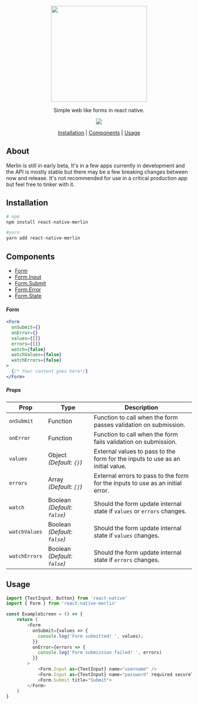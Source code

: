 <p align="center">
  <img src="https://raw.githubusercontent.com/hparton/react-native-merlin/master/assets/merlin.png" width="260">
</p>

<p align="center">
  Simple web like forms in react native.
</p>

<p align="center">
  <a href="https://npmjs.org/package/react-native-merlin"><img src="https://img.shields.io/npm/v/react-native-merlin.svg?style=flat-square"></a>
</p>

<p align="center"> 
  <a href="#installation">Installation</a> | <a href="#components">Components</a> | <a href="#usage">Usage</a>
</p>

## About

Merlin is still in early beta, It's in a few apps currently in development and the API is mostly stable but there may be a few breaking changes between now and release. It's not recommended for use in a critical production app but feel free to tinker with it.

## Installation

```sh
# npm
npm install react-native-merlin

#yarn
yarn add react-native-merlin
```

## Components

- [Form](#form)
- [Form.Input](#form-input)
- [Form.Submit](#form-submit)
- [Form.Error](#form-error)
- [Form.State](#form-state)


#### Form

```jsx
<Form
  onSubmit={}
  onError={}
  values={[]}
  errors={[]}
  watch={false}
  watchValues={false}
  watchErrors={false}
>
  {/* Your content goes here*/}
</Form>
```

##### Props

| Prop          | Type                                  | Description                                                                           |
| ------------- | ------------------------------------- | ------------------------------------------------------------------------------------- |
| `onSubmit`    | Function                              | Function to call when the form passes validation on submission.                       |
| `onError`     | Function                              | Function to call when the form fails validation on submission.                        |
| `values`      | Object _(Default: `{}`)_              | External values to pass to the form for the inputs to use as an initial value.        |
| `errors`      | Array _(Default: `[]`)_               | External errors to pass to the form for the inputs to use as an initial error.        |
| `watch`       | Boolean _(Default: `false`)_          | Should the form update internal state if `values` or `errors` changes.                |
| `watchValues` | Boolean _(Default: `false`)_          | Should the form update internal state if `values` changes.                            |
| `watchErrors` | Boolean _(Default: `false`)_          | Should the form update internal state if `errors` changes.                            |

## Usage

```js
import {TextInput, Button} from 'react-native'
import { Form } from 'react-native-merlin'

const ExampleScreen = () => {
    return (
        <Form
          onSubmit={values => {
            console.log('Form submitted! ', values);
          }}
          onError={errors => {
            console.log('Form submission failed! ', errors)
          }}
        >
            <Form.Input as={TextInput} name="username" />
            <Form.Input as={TextInput} name="password" required secureTextEntry={true} />
            <Form.Submit title="Submit">
        </Form>
    )
}
```
